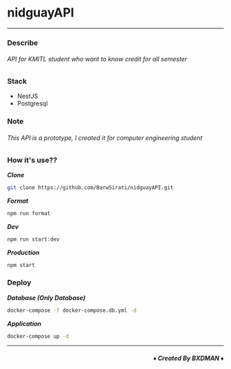 # nidguayAPI
<div style="border-top:1px solid #000;"></div>

### Describe
###### API for KMITL student who want to know credit for all semester

### Stack
- NestJS
- Postgresql


### Note
###### This API is a prototype, I created it for computer engineering student

### How it's use??
***Clone***
```bash
git clone https://github.com/BarwSirati/nidguayAPI.git
```

***Format***
```bash
npm run format
```

***Dev***
```bash
npm run start:dev
```

***Production***
```bash
npm start
```

### Deploy
***Database (Only Database)***
```bash
docker-compose -f docker-compose.db.yml -d
```

***Application***
```bash
docker-compose up -d
```

---
##### ***<div align="right">&diams; Created By BXDMAN &diams;</div>***

